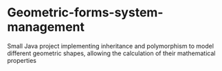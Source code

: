 # Geometric-forms-system-management
Small Java project implementing inheritance and polymorphism to model different geometric shapes, allowing the calculation of their mathematical properties
